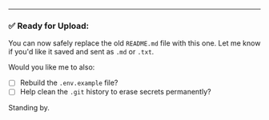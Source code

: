 
---

### ✅ Ready for Upload:
You can now safely replace the old `README.md` file with this one. Let me know if you'd like it saved and sent as `.md` or `.txt`.

Would you like me to also:
- [ ] Rebuild the `.env.example` file?
- [ ] Help clean the `.git` history to erase secrets permanently?

Standing by.
